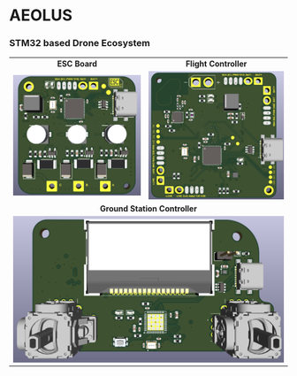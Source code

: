 # AEOLUS
### STM32 based Drone Ecosystem
<table align="center">
  <tr>
    <td align="center"><b>ESC Board</b></td>
    <td align="center"><b>Flight Controller</b></td>
  </tr>
  <tr>
    <td align="center">
      <img src="https://github.com/Flynsky/Aeolus/blob/main/picture_for_wiki/ESC_render.png?raw=true" width="400" alt="ESC Board">
    </td>
    <td align="center">
      <img src="https://github.com/Flynsky/Aeolus/blob/main/picture_for_wiki/Flight_Controller_render.png?raw=true" width="400" alt="Flight Controller">
    </td>
  </tr>
  <tr>
    <td colspan="2" align="center"><b>Ground Station Controller</b></td>
  </tr>
  <tr>
    <td colspan="2" align="center">
      <img src="https://github.com/Flynsky/Aeolus/blob/main/picture_for_wiki/GS_controller_render.png?raw=true" width="600" alt="Ground Station Controller">
    </td>
  </tr>
</table>
